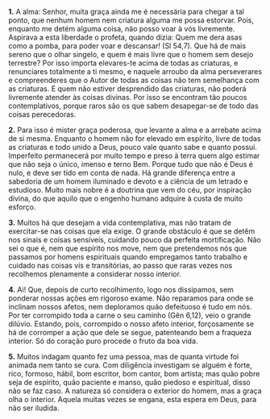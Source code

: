 **1.** A alma: Senhor, muita graça ainda me é necessária para chegar a tal ponto, que nenhum homem nem criatura alguma me possa estorvar. Pois, enquanto me detém alguma coisa, não posso voar à vós livremente. Aspirava a esta liberdade o profeta, quando dizia: Quem me dera asas como a pomba, para poder voar e descansar! (Sl 54,7). Que há de mais sereno que o olhar singelo, e quem é mais livre que o homem sem desejo terrestre? Por isso importa elevares-te acima de todas as criaturas, e renunciares totalmente a ti mesmo, e naquele arroubo da alma perseverares e compreenderes que o Autor de todas as coisas não tem semelhança com as criaturas. E quem não estiver desprendido das criaturas, não poderá livremente atender às coisas divinas. Por isso se encontram tão poucos contemplativos, porque raros são os que sabem desapegar-se de todo das coisas perecedoras.

**2.** Para isso é mister graça poderosa, que levante a alma e a arrebate acima de si mesma. Enquanto o homem não for elevado em espírito, livre de todas as criaturas e todo unido a Deus, pouco vale quanto sabe e quanto possui. Imperfeito permanecerá por muito tempo e preso à terra quem algo estimar que não seja o único, imenso e terno Bem. Porque tudo que não é Deus é nulo, e deve ser tido em conta de nada. Há grande diferença entre a sabedoria de um homem iluminado e devoto e a ciência de um letrado e estudioso. Muito mais nobre é a doutrina que vem do céu, por inspiração divina, do que aquilo que o engenho humano adquire à custa de muito esforço.

**3.** Muitos há que desejam a vida contemplativa, mas não tratam de exercitar-se nas coisas que ela exige. O grande obstáculo é que se detêm nos sinais e coisas sensíveis, cuidando pouco da perfeita mortificação. Não sei o que é, nem que espírito nos move, nem que pretendemos nós que passamos por homens espirituais quando empregamos tanto trabalho e cuidado nas coisas vis e transitórias, ao passo que raras vezes nos recolhemos plenamente a considerar nosso interior.

**4.** Ai! Que, depois de curto recolhimento, logo nos dissipamos, sem ponderar nossas ações em rigoroso exame. Não reparamos para onde se inclinam nossos afetos, nem deploramos quão defeituoso é tudo em nós. Por ter corrompido toda a carne o seu caminho (Gên 6,12), veio o grande dilúvio. Estando, pois, corrompido o nosso afeto interior, forçosamente se há de corromper a ação que dele se segue, patenteando bem a fraqueza interior. Só do coração puro procede o fruto da boa vida.

**5.** Muitos indagam quanto fez uma pessoa, mas de quanta virtude foi animada nem tanto se cura. Com diligência investigam se alguém é forte, rico, formoso, hábil, bom escritor, bom cantor, bom artista; mas quão pobre seja de espírito, quão paciente e manso, quão piedoso e espiritual, disso não se faz caso. A natureza só considera o exterior do homem, mas a graça olha o interior. Aquela muitas vezes se engana, esta espera em Deus, para não ser iludida.

